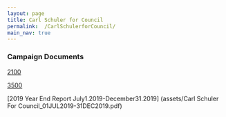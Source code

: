 ```yaml
---
layout: page
title: Carl Schuler for Council
permalink:  /CarlSchulerforCouncil/
main_nav: true
---
```


### Campaign Documents

[2100](assets/2100.pdf)

[3500](assets/CRO-3500.pdf)

[2019 Year End Report July1.2019-December31.2019] (assets/Carl Schuler For Council_01JUL2019-31DEC2019.pdf)



